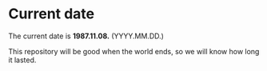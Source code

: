 # Current date

The current date is **1987.11.08.** (YYYY.MM.DD.)

This repository will be good when the world ends, so we will know how long it lasted.